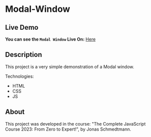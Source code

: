 # Modal-Window

## Live Demo
**You can see the `Modal Window` Live On:** [Here](https://barak-kuzi.github.io/Modal-Window/)


## Description
This project is a very simple demonstration of a Modal window.

Technologies:

- HTML
- CSS
- JS

## About
This project was developed in the course: "The Complete JavaScript Course 2023: From Zero to Expert!", by Jonas Schmedtmann.
